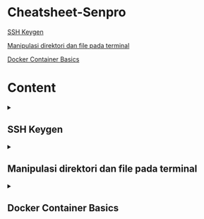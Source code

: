 # Cheatsheet-Senpro

[SSH Keygen](#ssh-keygen)

[Manipulasi direktori dan file pada terminal](#manipulasi-direktori)

[Docker Container Basics](#docker-container-basics)

# Content
<details>
<summary><h2 id="ssh-keygen">SSH Keygen</h2></summary>
  <div>

### Key Generation with `ssh-keygen`

`ssh-keygen` is a command-line tool that generates a new SSH key pair. Here's a basic guide on how it works:

1. **Open a terminal** and run the following command:
   ```bash
   ssh-keygen
   ```

2. **Follow the prompts**:
   - **Enter file in which to save the key**: You can press Enter to accept the default location (usually `~/.ssh/id_rsa`).
   - **Enter passphrase (empty for no passphrase)**: Adding a passphrase adds an extra layer of security, requiring you to enter the passphrase whenever you use the private key.
   - **Enter same passphrase again**: Confirm the passphrase.

3. **Completion**: After you complete these steps, you will have two new files:
   - `id_rsa`: This is your private key. Keep this file secure and never share it.
   - `id_rsa.pub`: This is your public key. You can share this file with any SSH server you want to connect to.

### Using SSH Keys for Authentication

1. **Copy the Public Key to the Server**:
   - You can use `ssh-copy-id` to copy your public key to a server:
     ```bash
     ssh-copy-id user@remote_host
     ```
   - Alternatively, you can manually append the contents of `id_rsa.pub` to the `~/.ssh/authorized_keys` file on the server.

2. **Connect to the Server**:
   - Once the public key is added to the server, you can connect to it without a password (or just with your passphrase if you set one):
     ```bash
     ssh user@remote_host
     ```

     ### Example

Here's a step-by-step example:

1. **Generate SSH Keys**:
   ```bash
   ssh-keygen -t rsa -b 4096 -C "your_email@example.com"
   ```

2. **View the Public Key**:
   ```bash
   cat ~/.ssh/id_rsa.pub
   ```

3. **Copy the Public Key to a Server**:
   ```bash
   ssh-copy-id user@remote_host
   ```
   
4. **Connect to the Server**:
   ```bash
   ssh user@remote_host
   ```
   
  </div>
</details>

<details>
<summary><h2 id="manipulasi-direktori">Manipulasi direktori dan file pada terminal</h2></summary>
  <div>

### Membuat Direktori

Untuk membuat direktori baru, gunakan perintah `mkdir` diikuti dengan nama direktori:
```sh
mkdir nama_direktori
```

### Menghapus Direktori

Untuk menghapus direktori kosong, gunakan perintah `rmdir`:
```sh
rmdir nama_direktori
```
Untuk menghapus direktori beserta isinya, gunakan perintah `rm -r`:
```sh
rm -r nama_direktori
```

### Melihat Isi Direktori

Untuk melihat isi dari sebuah direktori, gunakan perintah `ls`:
```sh
ls nama_direktori
```
Untuk melihat isi direktori beserta detail tambahan, gunakan perintah `ls -l`:
```sh
ls -l nama_direktori
```
Untuk melihat isi direktori termasuk file tersembunyi, gunakan perintah `ls -a`:
```sh
ls -a nama_direktori
```

### Membuat File

Untuk membuat file baru, gunakan perintah `touch` diikuti dengan nama file:
```sh
touch nama_file
```

### Menghapus File

Untuk menghapus file, gunakan perintah `rm` diikuti dengan nama file:
```sh
rm nama_file
```

### Menyalin File atau Direktori

Untuk menyalin file, gunakan perintah `cp` diikuti dengan nama file sumber dan tujuan:
```sh
cp file_sumber file_tujuan
```
Untuk menyalin direktori beserta isinya, gunakan perintah `cp -r`:
```sh
cp -r direktori_sumber direktori_tujuan
```

### Memindahkan atau Mengganti Nama File atau Direktori

Untuk memindahkan atau mengganti nama file atau direktori, gunakan perintah `mv` diikuti dengan nama file atau direktori sumber dan tujuan:
```sh
mv sumber tujuan
```

### Membuka File

Untuk membuka file dengan editor teks, misalnya `nano` atau `vim` (kalau kroco, pakai nano aja):
```sh
nano nama_file
```
atau
```sh
vim nama_file
```

### Melihat Isi File

Untuk melihat isi file tanpa membukanya di editor, gunakan perintah `cat`, `less`, atau `more`:
```sh
cat nama_file
```
atau
```sh
less nama_file
```
atau
```sh
more nama_file
```

  </div>
</details>

<details>
<summary><h2 id="ssh-keygen">Docker Container Basics</h2></summary>
  <div>

### Docker Build
`docker build -t <image-name> .`
### Docker Build
`docker run -d -p <host-port>:<docker-port> --env-file <nama-file.env> <image-name>`
### Docker List Running Containers
`docker ps`
### Docker List All Containers
`docker ps -a`
### Docker Stop Container
`docker stop <container-id>`
### Docker Remove Container 
`docker rm <container-id>`

  </div>
</details>
